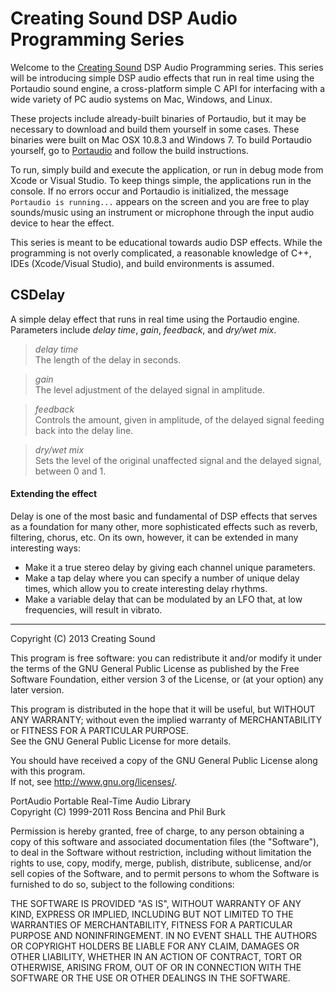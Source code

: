 # Creating Sound DSP Audio Programming Series #

Welcome to the [Creating Sound](http://creatingsound.com) DSP Audio Programming series. This series will be introducing simple DSP audio effects that run in real time using the Portaudio sound engine, a cross-platform simple C API for interfacing with a wide variety of PC audio systems on Mac, Windows, and Linux. 

These projects include already-built binaries of Portaudio, but it may be necessary to download and build them yourself in some cases.  These binaries were built on Mac OSX 10.8.3 and Windows 7.  To build Portaudio yourself, go to [Portaudio](http://www.portaudio.com/download.html) and follow the build instructions. 

To run, simply build and execute the application, or run in debug mode from Xcode or Visual Studio. To keep things simple, the applications run in the console. If no errors occur and Portaudio is initialized, the message `Portaudio is running...` appears on the screen and you are free to play sounds/music using an instrument or microphone through the input audio device to hear the effect.

This series is meant to be educational towards audio DSP effects. While the programming is not overly complicated, a reasonable knowledge of C++, IDEs (Xcode/Visual Studio), and build environments is assumed.

## CSDelay ##

A simple delay effect that runs in real time using the Portaudio engine.  Parameters include *delay time*, *gain*, *feedback*, and *dry/wet mix*.
> *delay time*  
> The length of the delay in seconds.

> *gain*  
> The level adjustment of the delayed signal in amplitude.

> *feedback*  
> Controls the amount, given in amplitude, of the delayed signal feeding back into the delay line.

> *dry/wet mix*  
> Sets the level of the original unaffected signal and the delayed signal, between 0 and 1.

#### Extending the effect ####
Delay is one of the most basic and fundamental of DSP effects that serves as a foundation for many other, more sophisticated effects such as reverb, filtering, chorus, etc. On its own, however, it can be extended in many interesting ways:  

* Make it a true stereo delay by giving each channel unique parameters.
* Make a tap delay where you can specify a number of unique delay times, which allow you to create interesting delay rhythms.
* Make a variable delay that can be modulated by an LFO that, at low frequencies, will result in vibrato.

---

Copyright (C) 2013  Creating Sound
 
This program is free software: you can redistribute it and/or modify it under the terms 
of the GNU General Public License as published by the Free Software Foundation, either 
version 3 of the License, or (at your option) any later version.

This program is distributed in the hope that it will be useful, but WITHOUT ANY WARRANTY; 
without even the implied warranty of MERCHANTABILITY or FITNESS FOR A PARTICULAR PURPOSE.  
See the  GNU General Public License for more details.

You should have received a copy of the GNU General Public License along with this program.  
If not, see <http://www.gnu.org/licenses/>.
 
 
PortAudio Portable Real-Time Audio Library  
Copyright (C) 1999-2011 Ross Bencina and Phil Burk
 
Permission is hereby granted, free of charge, to any person obtaining a copy of this software and associated documentation files (the "Software"), to deal in the Software without restriction, including without limitation the rights to use, copy, modify, merge, publish, distribute, sublicense, and/or sell copies of the Software, and to permit persons to whom the Software is furnished to do so, subject to the following conditions:

THE SOFTWARE IS PROVIDED "AS IS", WITHOUT WARRANTY OF ANY KIND, EXPRESS OR IMPLIED, 
INCLUDING BUT NOT LIMITED TO THE WARRANTIES OF MERCHANTABILITY, FITNESS FOR A PARTICULAR 
PURPOSE AND NONINFRINGEMENT. IN NO EVENT SHALL THE AUTHORS OR COPYRIGHT HOLDERS BE LIABLE FOR ANY CLAIM, DAMAGES OR OTHER LIABILITY, WHETHER IN AN ACTION OF CONTRACT, TORT OR OTHERWISE, ARISING FROM, OUT OF OR IN CONNECTION WITH THE SOFTWARE OR THE USE OR OTHER DEALINGS IN THE SOFTWARE.
